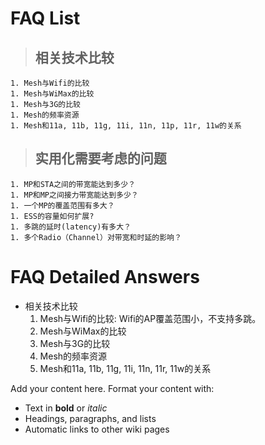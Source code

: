 # FAQ List #
> ## 相关技术比较 ##
    1. Mesh与Wifi的比较
    1. Mesh与WiMax的比较
    1. Mesh与3G的比较
    1. Mesh的频率资源
    1. Mesh和11a, 11b, 11g, 11i, 11n, 11p, 11r, 11w的关系

> ## 实用化需要考虑的问题 ##
    1. MP和STA之间的带宽能达到多少？
    1. MP和MP之间接力带宽能达到多少？
    1. 一个MP的覆盖范围有多大？
    1. ESS的容量如何扩展?
    1. 多跳的延时(latency)有多大？
    1. 多个Radio（Channel）对带宽和时延的影响？



# FAQ Detailed Answers #

  * 相关技术比较
    1. Mesh与Wifi的比较: Wifi的AP覆盖范围小，不支持多跳。
    1. Mesh与WiMax的比较
    1. Mesh与3G的比较
    1. Mesh的频率资源
    1. Mesh和11a, 11b, 11g, 11i, 11n, 11r, 11w的关系






Add your content here.  Format your content with:
  * Text in **bold** or _italic_
  * Headings, paragraphs, and lists
  * Automatic links to other wiki pages
